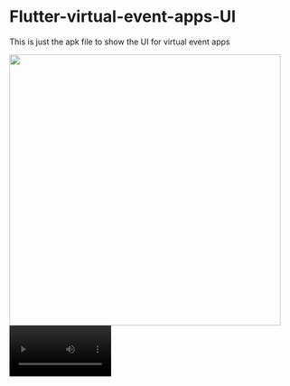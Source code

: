 # Flutter-virtual-event-apps-UI

This is just the apk file to show the UI for virtual event apps


<img src="https://github.com/DzulfikriPysal/Flutter-virtual-event-apps-UI/blob/main/Vapps.gif?raw=true" height="480px" > 

<video src='https://github.com/DzulfikriPysal/Flutter-virtual-event-apps-UI/blob/main/Vapps.gif?raw=true' width=180/>


![](https://github.com/DzulfikriPysal/Flutter-virtual-event-apps-UI/blob/main/Vapps.gif?raw=true)

<video src='[vid.mp4](https://github.com/DzulfikriPysal/Flutter-virtual-event-apps-UI/blob/main/vid.mp4)' width=180/> | <video src='https://github.com/Flutter-virtual-event-apps-UI/Vapps.gif' width=180/>


![]([https://github.com/Flutter-virtual-event-apps-UI/Vapps.gif](https://github.com/DzulfikriPysal/Flutter-virtual-event-apps-UI/blob/main/Vapps.gif?raw=true))

<img src="[Vapps.gif](https://github.com/DzulfikriPysal/Flutter-virtual-event-apps-UI/blob/main/Vapps.gif?raw=true)" height="480px" >
